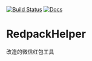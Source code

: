 [![Build Status](https://travis-ci.org/wslongchen/RedpackHelper.svg?branch=master)](https://travis-ci.org/wslongchen/RedpackHelper) [![Docs](https://img.shields.io/badge/Docs-English-blue.svg)](https://github.com/wslongchen/RedpackHelper/blob/master/README_EN.md)
# RedpackHelper
改造的微信红包工具
